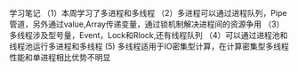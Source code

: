 学习笔记
（1）本周学习了多进程和多线程
（2）多进程可以通过进程队列，Pipe管道，另外通过value,Array传递变量，通过锁机制解决进程间的资源争用
（3）多线程涉及型号量，Event，Lock和Rlock,还有线程队列
（4）可以通过进程池和线程池运行多进程和多线程
 (5) 多线程适用于IO密集型计算，在计算密集型多线程性能和单进程相比优势不明显